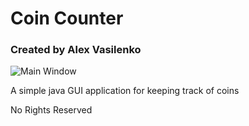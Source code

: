 # Coin Counter #
### Created by Alex Vasilenko ###

![Main Window](http://imgur.com/cdJ60bX)   

A simple java GUI application for keeping
track of coins    

No Rights Reserved   
